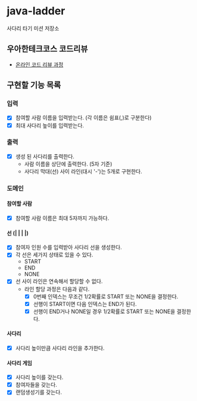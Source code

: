 # java-ladder

사다리 타기 미션 저장소

## 우아한테크코스 코드리뷰

- [온라인 코드 리뷰 과정](https://github.com/woowacourse/woowacourse-docs/blob/master/maincourse/README.md)

## 구현할 기능 목록

### 입력

- [x] 참여할 사람 이름을 입력받는다. (각 이름은 쉼표(,)로 구분한다)
- [x] 최대 사다리 높이를 입력받는다.

### 출력

- [x] 생성 된 사다리를 출력한다.
    - 사람 이름을 상단에 출력한다. (5자 기준)
    - 사다리 막대(선) 사이 라인(대시 '-')는 5개로 구현한다.

### 도메인

#### 참여할 사람

- [x] 참여할 사람 이름은 최대 5자까지 가능하다.

#### 선 (| | | |)

- [x] 참여자 인원 수를 입력받아 사다리 선을 생성한다.
- [x] 각 선은 세가지 상태로 있을 수 있다.
    - START
    - END
    - NONE
- [x] 선 사이 라인은 연속해서 할당할 수 없다.
  - 라인 할당 과정은 다음과 같다.
      - [x] 0번째 인덱스는 무조건 1/2확률로 START 또는 NONE을 결정한다.
      - [x] 선행이 START이면 다음 인덱스는 END가 된다.
      - [x] 선행이 END거나 NONE일 경우 1/2확률로 START 또는 NONE을 결정한다.

#### 사다리

- [x] 사다리 높이만큼 사다리 라인을 추가한다.

#### 사다리 게임

- [x] 사다리 높이를 갖는다.
- [x] 참여자들을 갖는다.
- [x] 랜덤생성기를 갖는다.
